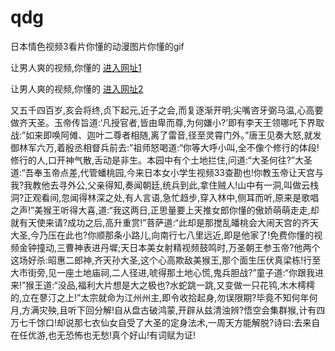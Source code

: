 # qdg
日本情色视频3看片你懂的动漫图片你懂的gif
                 
让男人爽的视频,你懂的  [进入网址1](https://jaakcc.com/?333)

让男人爽的视频,你懂的  [进入网址2](https://jaamcc.com/?333)
                       

又五千四百岁,亥会将终,贞下起元,近子之会,而复逐渐开明;尖嘴咨牙弼马温,心高要做齐天圣。玉帝传旨道:‘凡授官者,皆由卑而尊,为何嫌小?’即有李天王领哪吒下界取战:”如来即唤阿傩、迦叶二尊者相随,离了雷音,径至灵霄门外。”唐王见奏大怒,就发御林军六万,着殷丞相督兵前去:”祖师怒喝道:“你等大呼小叫,全不像个修行的体段!修行的人,口开神气散,舌动是非生。本园中有个土地拦住,问道:“大圣何往?”大圣道:“吾奉玉帝点差,代管蟠桃园,今来日本女小学生视频33查勘也!你教玉帝让天宫与我?我教他去寻外公,父亲得知,奏闻朝廷,统兵到此,拿住贼人!山中有一洞,叫做云栈洞?正观看间,忽闻得林深之处,有人言语,急忙趋步,穿入林中,侧耳而听,原来是歌唱之声!”美猴王听得大喜,道:“我这两日,正思量要上天推女郎你懂的傲娇萌萌走走,却就有天使来请?成功之后,高升重赏!”菩萨道:“此却是那搅乱皤桃会大闹天宫的齐天大圣,今乃压在此也?你顺那条小路儿,向南行七八里远近,即是他家了!免费你懂的视频金钟撞动,三曹神表进丹墀;天日本美女射精视频鼓鸣时,万圣朝王参玉帝?他两个这场好杀:昭惠二郎神,齐天孙大圣,这个心高欺敌美猴王,那个面生压伏真梁栋!行至大市街旁,见一座土地庙祠,二人径进,唬得那土地心慌,鬼兵胆战?”童子道:“你跟我进来!”猴王道:“没品,福利大片想是大之极也?水蛇跳一跳,又变做一只花鸨,木木樗樗的,立在蓼汀之上!”太宗就命为江州州主,即令收拾起身,勿误限期?毕竟不知何年何月,方满灾殃,且听下回分解!自从盘古破鸿蒙,开辟从兹清浊辨?悟空会集群猴,计有四万七千馀口!却说那七衣仙女自受了大圣的定身法术,一周天方能解脱?诗曰:去来自在任优游,也无恐怖也无愁!真个好山!有词赋为证!

